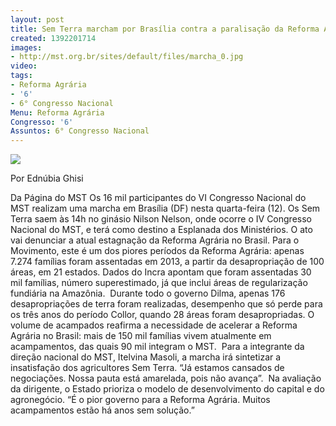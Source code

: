 ```yaml
---
layout: post
title: Sem Terra marcham por Brasília contra a paralisação da Reforma Agrária
created: 1392201714
images:
- http://mst.org.br/sites/default/files/marcha_0.jpg
video: 
tags:
- Reforma Agrária
- '6'
- 6° Congresso Nacional
Menu: Reforma Agrária
Congresso: '6'
Assuntos: 6° Congresso Nacional
---
```



![](http://mst.org.br/sites/default/files/marcha_0.jpg)

Por Ednúbia Ghisi

Da Página do MST
Os 16 mil participantes do VI Congresso Nacional do MST realizam uma marcha em Brasília (DF) nesta quarta-feira (12). Os Sem Terra saem às 14h no ginásio Nilson Nelson, onde ocorre o IV Congresso Nacional do MST, e terá como destino a Esplanada dos Ministérios.
O ato vai denunciar a atual estagnação da Reforma Agrária no Brasil. Para o Movimento, este é um dos piores períodos da Reforma Agrária: apenas 7.274 famílias foram assentadas em 2013, a partir da desapropriação de 100 áreas, em 21 estados. Dados do Incra apontam que foram assentadas 30 mil famílias, número superestimado, já que inclui áreas de regularização fundiária na Amazônia. 
Durante todo o governo Dilma, apenas 176 desapropriações de terra foram realizadas, desempenho que só perde para os três anos do período Collor, quando 28 áreas foram desapropriadas.
O volume de acampados reafirma a necessidade de acelerar a Reforma Agrária no Brasil: mais de 150 mil famílias vivem atualmente em acampamentos, das quais 90 mil integram o MST. 
Para a integrante da direção nacional do MST, Itelvina Masoli, a marcha irá sintetizar a insatisfação dos agricultores Sem Terra. “Já estamos cansados de negociações. Nossa pauta está amarelada, pois não avança”. 
Na avaliação da dirigente, o Estado prioriza o modelo de desenvolvimento do capital e do agronegócio. “É o pior governo para a Reforma Agrária. Muitos acampamentos estão há anos sem solução.” 
 
 

